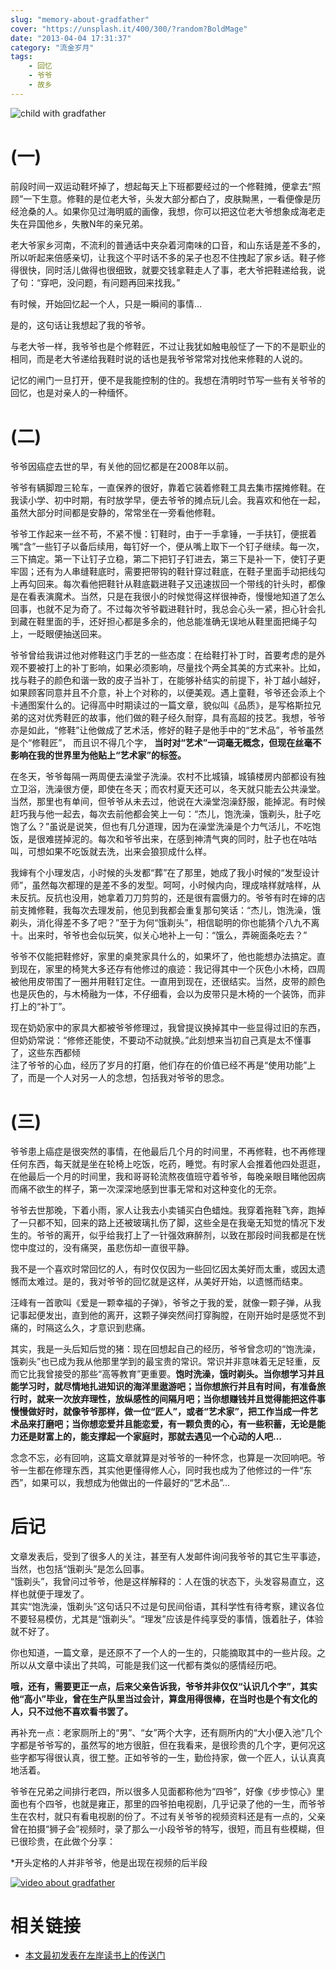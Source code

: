 ```yaml
---
slug: "memory-about-gradfather"
cover: "https://unsplash.it/400/300/?random?BoldMage"
date: "2013-04-04 17:31:37"
category: "流金岁月"
tags:
    - 回忆
    - 爷爷
    - 故乡
---
```


![child with gradfather](http://zerosoul.github.io/2013/04/04/memory-about-gradfather/gradfather.jpg)

[](#一 "(一)")(一)
===============

前段时间一双运动鞋坏掉了，想起每天上下班都要经过的一个修鞋摊，便拿去“照顾”一下生意。修鞋的是位老大爷，头发大部分都白了，皮肤黝黑，一看便像是历经沧桑的人。如果你见过海明威的画像，我想，你可以把这位老大爷想象成海老走失在异国他乡，失散N年的亲兄弟。

老大爷家乡河南，不流利的普通话中夹杂着河南味的口音，和山东话是差不多的，所以听起来倍感亲切，让我这个平时话不多的呆子也忍不住拽起了家乡话。鞋子修得很快，同时活儿做得也很细致，就要交钱拿鞋走人了事，老大爷把鞋递给我，说了句：“穿吧，没问题，有问题再回来找我。”

有时候，开始回忆起一个人，只是一瞬间的事情…

是的，这句话让我想起了我的爷爷。

与老大爷一样，我爷爷也是个修鞋匠，不过让我犹如触电般怔了一下的不是职业的相同，而是老大爷递给我鞋时说的话也是我爷爷常常对找他来修鞋的人说的。

记忆的闸门一旦打开，便不是我能控制的住的。我想在清明时节写一些有关爷爷的回忆，也是对亲人的一种缅怀。

[](#二 "(二)")(二)
===============

爷爷因癌症去世的早，有关他的回忆都是在2008年以前。

爷爷有辆脚蹬三轮车，一直保养的很好，靠着它装着修鞋工具去集市摆摊修鞋。在我读小学、初中时期，有时放学早，便去爷爷的摊点玩儿会。我喜欢和他在一起，虽然大部分时间都是安静的，常常坐在一旁看他修鞋。

爷爷工作起来一丝不苟，不紧不慢：钉鞋时，由于一手拿锤，一手扶钉，便抿着嘴“含”一些钉子以备后续用，每钉好一个，便从嘴上取下一个钉子继续。每一次，三下搞定。第一下让钉子立稳，第二下把钉子钉进去，第三下是补一下，使钉子更牢固；还有为人串缝鞋底时，需要把带钩的鞋针穿过鞋底，在鞋子里面手动把线勾上再勾回来。每次看他把鞋针从鞋底戳进鞋子又迅速拔回一个带线的针头时，都像是在看表演魔术。当然，只是在我很小的时候觉得这样很神奇，慢慢地知道了怎么回事，也就不足为奇了。不过每次爷爷戳进鞋针时，我总会心头一紧，担心针会扎到藏在鞋里面的手，还好担心都是多余的，他总能准确无误地从鞋里面把绳子勾上，一眨眼便抽送回来。

爷爷曾给我讲过他对修鞋这门手艺的一些态度：在给鞋打补丁时，首要考虑的是外观不要被打上的补丁影响，如果必须影响，尽量找个两全其美的方式来补。比如，找与鞋子的颜色和谐一致的皮子当补丁，在能够补结实的前提下，补丁越小越好，如果顾客同意并且不介意，补上个对称的，以便美观。遇上童鞋，爷爷还会添上个卡通图案什么的。记得高中时期读过的一篇文章，貌似叫《品质》，是写格斯拉兄弟的这对优秀鞋匠的故事，他们做的鞋子经久耐穿，具有高超的技艺。我想，爷爷亦是如此，“修鞋”让他做成了艺术活，修好的鞋子是他手中的“艺术品”，爷爷虽然是个“修鞋匠”， 而且识不得几个字， **当时对“艺术”一词毫无概念，但现在丝毫不影响在我的世界里为他贴上“艺术家”的标签。**

在冬天，爷爷每隔一两周便去澡堂子洗澡。农村不比城镇，城镇楼房内部都设有独立卫浴，洗澡很方便，即使在冬天；而农村夏天还可以，冬天就只能去公共澡堂。当然，那里也有单间，但爷爷从未去过，他说在大澡堂泡澡舒服，能掉泥。有时候赶巧我与他一起去，每次去前他都会笑上一句：“杰儿，饱洗澡，饿剃头，肚子吃饱了么？”虽说是说笑，但也有几分道理，因为在澡堂洗澡是个力气活儿，不吃饱饭，是很难搓掉泥的。每次和爷爷出来，在感到神清气爽的同时，肚子也在咕咕叫，可想如果不吃饭就去洗，出来会狼狈成什么样。

我婶有个小理发店，小时候的头发都“葬”在了那里，她成了我小时候的“发型设计师”，虽然每次都理的是差不多的发型。呵呵，小时候内向，理成啥样就啥样，从未反抗。反抗也没用，她拿着刀刀剪剪的，还是很有震慑力的。爷爷有时在婶的店前支摊修鞋，我每次去理发前，他见到我都会重复那句笑话：“杰儿，饱洗澡，饿剃头，消化得差不多了吧？”至于为何“饿剃头”，相信聪明的你也能猜个八九不离十。出来时，爷爷也会似玩笑，似关心地补上一句：“饿么，弄碗面条吃去？”

爷爷不仅能把鞋修好，家里的桌凳家具什么的，如果坏了，他也能想办法搞定。直到现在，家里的椅凳大多还存有他修过的痕迹：我记得其中一个灰色小木椅，四周被他用皮带围了一圈并用鞋钉定住。一直用到现在，还很结实。当然，皮带的颜色也是灰色的，与木椅融为一体，不仔细看，会以为皮带只是木椅的一个装饰，而非打上的“补丁”。

现在奶奶家中的家具大都被爷爷修理过，我曾提议换掉其中一些显得过旧的东西，但奶奶常说：“修修还能使，不要动不动就换。”此刻想来当初自己真是太不懂事了，这些东西都倾  
注了爷爷的心血，经历了岁月的打磨，他们存在的价值已经不再是“使用功能”上了，而是一个人对另一人的念想，包括我对爷爷的思念。

[](#三 "(三)")(三)
===============

爷爷患上癌症是很突然的事情，在他最后几个月的时间里，不再修鞋，也不再修理任何东西，每天就是坐在轮椅上吃饭，吃药，睡觉。有时家人会推着他四处逛逛，在他最后一个月的时间里，我和哥哥轮流熬夜值班守着爷爷，每晚亲眼目睹他因病而痛不欲生的样子，第一次深深地感到世事无常和对这种变化的无奈。

爷爷去世那晚，下着小雨，家人让我去小卖铺买白色蜡烛。我穿着拖鞋飞奔，跑掉了一只都不知，回来的路上还被玻璃扎伤了脚，这些全是在我毫无知觉的情况下发生的。爷爷的离开，似乎给我打上了一针强效麻醉剂，以致在那段时间我都是在恍惚中度过的，没有痛哭，虽悲伤却一直很平静。

我不是一个喜欢时常回忆的人，有时仅仅因为一些回忆因太美好而太重，或因太遗憾而太难过。是的，我对爷爷的回忆就是这样，从美好开始，以遗憾而结束。

汪峰有一首歌叫《爱是一颗幸福的子弹》，爷爷之于我的爱，就像一颗子弹，从我记事起便发出，直到他的离开，这颗子弹突然间打穿胸膛，在刚开始时是感觉不到痛的，时隔这么久，才意识到悲痛。

其实，我是一头后知后觉的猪：现在回想起自己的经历，爷爷曾念叨的“饱洗澡，饿剃头”也已成为我从他那里学到的最宝贵的常识。常识并非意味着无足轻重，反而它比我曾接受的那些“高等教育”更重要。**饱时洗澡，饿时剃头。当你想学习并且能学习时，就尽情地扎进知识的海洋里遨游吧；当你想旅行并且有时间，有准备旅行时，就来一次放弃理性，放纵感性的间隔月吧；当你想赚钱并且觉得能把这件事慢慢做好时，就像爷爷那样，做一位“匠人”，或者“艺术家”，把工作当成一件艺术品来打磨吧；当你想恋爱并且能恋爱，有一颗负责的心，有一些积蓄，无论是能力还是财富上的，能支撑起一个家庭时，那就去遇见一个心动的人吧…**

念念不忘，必有回响，这篇文章就算是对爷爷的一种怀念，也算是一次回响吧。爷爷一生都在修理东西，其实他更懂得修人心，同时我也成为了他修过的一件“东西”，如果可以，我想成为他做出的一件最好的“艺术品”…

[](#后记 "后记")后记
==============

文章发表后，受到了很多人的关注，甚至有人发邮件询问我爷爷的其它生平事迹，当然，也包括“饿剃头”是怎么回事。  
“饿剃头”，我曾问过爷爷，他是这样解释的：人在饿的状态下，头发容易直立，这样也就便于理发了。  
其实“饱洗澡，饿剃头”这句话只不过是句民间俗语，其科学性有待考察，建议各位不要轻易模仿，尤其是“饿剃头”。“理发”应该是件纯享受的事情，饿着肚子，体验就不好了。

你也知道，一篇文章，是还原不了一个人的一生的，只能摘取其中的一些片段。之所以从文章中读出了共鸣，可能是我们这一代都有类似的感情经历吧。

**哦，还有，需要更正一点，后来父亲告诉我，爷爷并非仅仅“认识几个字”，其实他“高小”毕业，曾在生产队里当过会计，算盘用得很棒，在当时也是个有文化的人，只不过他不喜欢看书罢了。**

再补充一点：老家厕所上的“男”、“女”两个大字，还有厕所内的“大小便入池”几个字都是爷爷写的，虽然写的地方很脏，但在我看来，是很珍贵的几个字，更何况这些字都写得很认真，很工整。正如爷爷的一生，勤俭持家，做一个匠人，认认真真地活着。

爷爷在兄弟之间排行老四，所以很多人见面都称他为“四爷”，好像《步步惊心》里面也有个四爷，也就是雍正，那里的四爷拍电视剧，几乎记录了他的一生，而爷爷生在农村，就只有看电视剧的份了。不过有关爷爷的视频资料还是有一点的，父亲曾在拍摄“狮子会”视频时，录了那么一小段爷爷的特写，很短，而且有些模糊，但已很珍贵，在此做个分享：

*开头定格的人并非爷爷，他是出现在视频的后半段

[![video about gradfather](http://zerosoul.github.io/2013/04/04/memory-about-gradfather/clip.jpg)](http://v.youku.com/v_show/id_XNTM4MjM4NTI0.html)

[](#相关链接 "相关链接")相关链接
====================

-   [本文最初发表在左岸读书上的传送门](http://www.zreading.cn/archives/3704.html)
